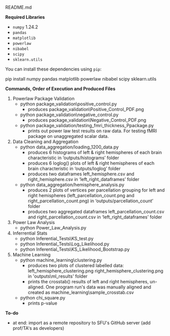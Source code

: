 README.md

**Required Libraries**

- `numpy` 1.24.2
- `pandas`
- `matplotlib` 
- `powerlaw` 
- `nibabel` 
- `scipy` 
- `sklearn.utils`

You can install these dependencies using `pip`:

pip install numpy pandas matplotlib powerlaw nibabel scipy sklearn.utils 


**Commands, Order of Execution and Produced Files**
1. Powerlaw Package Validation
   - python package_validation\positive_control.py
       -  produces package_validation\Positive_Control_PDF.png
   -  python package_validation\negative_control.py
        - produces package_validation\Negative_Control_PDF.png
   - python package_validation/testing_fmri_thickness_Ppackage.py
        - prints out power law test results on raw data. For testing fMRI package on unaggregated scalar data.
2. Data Cleaning and Aggregation
    - python data_aggregation/loading_1200_data.py
        - produces 6 histograms of left & right hemispheres of each brain characteristic in ‘outputs/histograms’ folder
        - produces 6 loglog() plots of left & right hemispheres of each brain characteristic in ‘outputs/loglog’ folder
        - produces two dataframes left_hemisphere.csv and right_hemisphere.csv in ‘left_right_dataframes’ folder
    - python data_aggregation/hemisphere_analysis.py
        - produces 2 plots of vertices per parcellation grouping for left and right hemispheres (left_parcellation_count.png and    right_parcellation_count.png) in ‘outputs/parcellation_count’ folder
        - produces two aggregated dataframes left_parcellation_count.csv and right_parcellation_count.csv in ‘left_right_dataframes’ folder
3. Power Law Analysis
   - python Power_Law_Analysis.py
5. Inferrential Stats
    - python Inferential_Tests\KS_test.py
    - python Inferential_Tests\Log_Likelihood.py
    - python Inferential_Tests\KS_Likelihood_Bootstrap.py
6. Machine Learning
    - python machine_learning\clustering.py
        - produces two plots of clustered labelled data: left_hemisphere_clustering.png right_hemisphere_clustering.png in 'outputs\ml_results' folder
        - prints the crosstab() results of left and right hemispheres, un-aligned. One program run's data was manually aligned and created as machine_learning\sample_crosstab.csv
    - python chi_square.py
        - prints p-value

**To-do**
- at end: import as a remote repository to SFU's GitHub server (add prof/TA's as developers)
